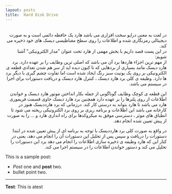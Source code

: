 ```yaml
---
layout: posts
title:  Hard Disk Drive
---
```


<div dir="rtl"><br>
  در لغت به معنی درایو سخت افزاری می باشد
هارد یک حافظه دائمی است و به صورت دیجیتالی رمزنگاری شده 
و اطلاعات را روی سطح مغناطیسی دیسک های خود ذخیره می کند. <br>
 در این پست قصد داریم با بخش مهمی از هارد  تحت عنوان "مدار الکترونیکی" آشنا شویم: <br>
 از مهم ترین اجزاء هاردها برد آن می باشد که اصلی ترین وظایف را بر عهده دارد. برد هارد دیسک مانند بسیاری از بردهایی که تا کنون دیده اید از سر هم شدن تعدادی قطعه ی الکترونیکی بر روی یک یونیت سبز رنگ ایجاد شده است اما تفاوت چشم گیری با دیگر برد ها دارد.
  وظیفه ی کلی برد هارد دیسک ، کنترل هارد دیسک  و دریافت دستورات برای اجرا در سیستم می باشد. 

این قطعه ی کوچک وظایف گوناگونی از جمله بکار انداختن موتور هارد دیسک 
و خواندن اطلاعات از روی پلترها را بر عهده دارد همچنین برد هارد دیسک حاوی قسمت فریموری هارد می باشد تا هارد بتواند به درستی کار کند.
 درزمانی که برد هارددیسک هنوز در کارخانه می باشد این اطلاعات و برنامه ریزی بر روی برد الکترونیکی ریخته می شود تا انطباق های موثر ،
  دسترسی موفق به میکروکدها برای راه اندازی هارد و … را به صورت از پیش تعیین شده انجام دهد. <br>

در واقع به صورت کلی برد هارددیسک با توجه به برنامه ای از پیش تعیین شده در ابتدا دستورات را دریافت و سپس پس از تحلیل این دستورات آن را انجام می دهد،
 یعنی در کنار این که هارد وظیفه ی ذخیره سازی اطلاعات را انجام می دهد برد این دستورات را تحلیل می کند و دستور خواندن اطلاعات را در سیستم اجرا می کند. <br>


</div>


This is a sample post:
- *Post* one and **post** two.
- bullet point two.


---
**Test**: This is atest
